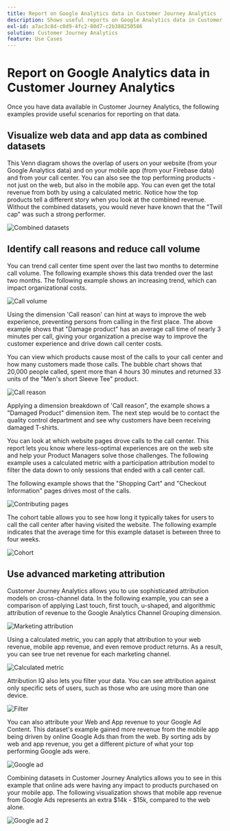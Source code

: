 ```yaml
---
title: Report on Google Analytics data in Customer Journey Analytics
description: Shows useful reports on Google Analytics data in Customer Journey Analytics
exl-id: a7ac3c8d-c0d9-4fc2-80d7-c2b388250586
solution: Customer Journey Analytics
feature: Use Cases
---
```

# Report on Google Analytics data in Customer Journey Analytics

Once you have data available in Customer Journey Analytics, the following examples provide useful scenarios for reporting on that data.

## Visualize web data and app data as combined datasets

This Venn diagram shows the overlap of users on your website (from your Google Analytics data) and on your mobile app (from your Firebase data) and from your call center. You can also see the top performing products - not just on the web, but also in the mobile app. You can even get the total revenue from both by using a calculated metric. Notice how the top products tell a different story when you look at the combined revenue. Without the combined datasets, you would never have known that the "Twill cap" was such a strong performer.

![Combined datasets](../assets/combined-datasets.png)

## Identify call reasons and reduce call volume

You can trend call center time spent over the last two months to determine call volume. The following example shows this data trended over the last two months. The following example shows an increasing trend, which can impact organizational costs.

![Call volume](../assets/call-volume.png)

Using the dimension 'Call reason' can hint at ways to improve the web experience, preventing persons from calling in the first place. The above example shows that "Damage product" has an average call time of nearly 3 minutes per call, giving your organization a precise way to improve the customer experience and drive down call center costs.

You can view which products cause most of the calls to your call center and how many customers made those calls. The bubble chart shows that 20,000 people called, spent more than 4 hours 30 minutes and returned 33 units of the "Men's short Sleeve Tee" product.

![Call reason](../assets/call-reason.png)

Applying a dimension breakdown of 'Call reason", the example shows a "Damaged Product" dimension item. The next step would be to contact the quality control department and see why customers have been receiving damaged T-shirts.

You can look at which website pages drove calls to the call center. This report lets you know where less-optimal experiences are on the web site and help your Product Managers solve those challenges. The following example uses a calculated metric with a participation attribution model to filter the data down to only sessions that ended with a call center call.

The following example shows that the "Shopping Cart" and "Checkout Information" pages drives most of the calls.

![Contributing pages](../assets/contributing-pages.png)

The cohort table allows you to see how long it typically takes for users to call the call center after having visited the website. The following example indicates that the average time for this example dataset is between three to four weeks.

![Cohort](../assets/cohort.png)

## Use advanced marketing attribution

Customer Journey Analytics allows you to use sophisticated attribution models on cross-channel data. In the following example, you can see a comparison of applying Last touch, first touch, u-shaped, and algorithmic attribution of revenue to the Google Analytics Channel Grouping dimension.

![Marketing attribution](../assets/mktg-attribution.png)

Using a calculated metric, you can apply that attribution to your web revenue, mobile app revenue, and even remove product returns. As a result, you can see true net revenue for each marketing channel.

![Calculated metric](../assets/calc-metric.png)

Attribution IQ also lets you filter your data. You can see attribution against only specific sets of users, such as those who are using more than one device.

![Filter](../assets/filter.png)

You can also attribute your Web and App revenue to your Google Ad Content. This dataset's example gained more revenue from the mobile app being driven by online Google Ads than from the web. By sorting ads by web and app revenue, you get a different picture of what your top performing Google ads were.

![Google ad](../assets/google-ad.png)

Combining datasets in Customer Journey Analytics allows you to see in this example that online ads were having any impact to products purchased on your mobile app. The following visualization shows that mobile app revenue from Google Ads represents an extra $14k - $15k, compared to the web alone.

![Google ad 2](../assets/google-ad2.png)
